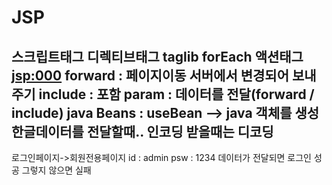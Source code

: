 # JSP

스크립트태그
디렉티브태그
taglib  forEach
액션태그 <jsp:000>
   forward : 페이지이동 서버에서 변경되어 보내주기 
   include : 포함 
   param	: 데이터를 전달(forward / include)
   java Beans :   useBean --> java 객체를 생성
한글데이터를 전달할때.. 인코딩 받을때는 디코딩
--------------------------------------------

로그인페이지->회원전용페이지
id : admin
psw : 1234
데이터가 전달되면 로그인 성공  그렇지 않으면 실패
